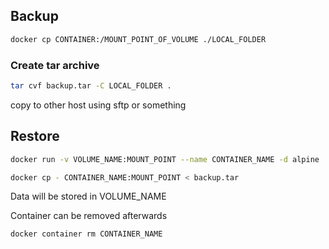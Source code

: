 ## Backup

```bash
docker cp CONTAINER:/MOUNT_POINT_OF_VOLUME ./LOCAL_FOLDER
```

### Create tar archive

```bash
tar cvf backup.tar -C LOCAL_FOLDER .
```

copy to other host using sftp or something

## Restore

```bash
docker run -v VOLUME_NAME:MOUNT_POINT --name CONTAINER_NAME -d alpine
```

```bash
docker cp - CONTAINER_NAME:MOUNT_POINT < backup.tar
```

Data will be stored in VOLUME_NAME

Container can be removed afterwards

```bash
docker container rm CONTAINER_NAME
```

